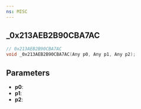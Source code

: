 ```yaml
---
ns: MISC
---
```

## _0x213AEB2B90CBA7AC

```c
// 0x213AEB2B90CBA7AC
void _0x213AEB2B90CBA7AC(Any p0, Any p1, Any p2);
```


## Parameters
* **p0**: 
* **p1**: 
* **p2**: 

